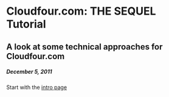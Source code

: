 # Cloudfour.com: THE SEQUEL Tutorial

## A look at some technical approaches for Cloudfour.com

##### December 5, 2011

Start with the [intro page](tutorial/intro.html)